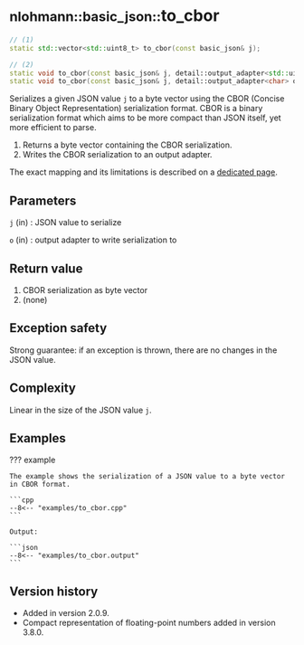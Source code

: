 # <small>nlohmann::basic_json::</small>to_cbor

```cpp
// (1)
static std::vector<std::uint8_t> to_cbor(const basic_json& j);

// (2)
static void to_cbor(const basic_json& j, detail::output_adapter<std::uint8_t> o);
static void to_cbor(const basic_json& j, detail::output_adapter<char> o);
```

Serializes a given JSON value `j` to a byte vector using the CBOR (Concise Binary Object Representation) serialization
format. CBOR is a binary serialization format which aims to be more compact than JSON itself, yet more efficient to
parse.

1. Returns a byte vector containing the CBOR serialization.
2. Writes the CBOR serialization to an output adapter.

The exact mapping and its limitations is described on a [dedicated page](../../features/binary_formats/cbor.md).

## Parameters

`j` (in)
:   JSON value to serialize

`o` (in)
:   output adapter to write serialization to

## Return value

1. CBOR serialization as byte vector
2. (none)

## Exception safety

Strong guarantee: if an exception is thrown, there are no changes in the JSON value.

## Complexity

Linear in the size of the JSON value `j`.

## Examples

??? example

    The example shows the serialization of a JSON value to a byte vector in CBOR format.

    ```cpp
    --8<-- "examples/to_cbor.cpp"
    ```

    Output:

    ```json
    --8<-- "examples/to_cbor.output"
    ```

## Version history

- Added in version 2.0.9.
- Compact representation of floating-point numbers added in version 3.8.0.
